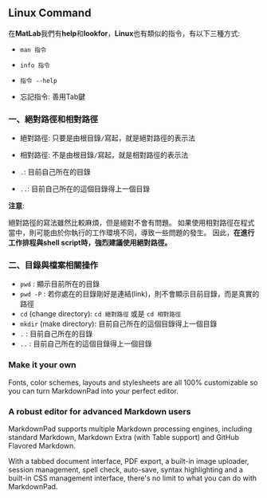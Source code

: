 ## Linux Command ##

在**MatLab**我們有**help**和**lookfor**，**Linux**也有類似的指令，有以下三種方式: 
- `man 指令`
- `info 指令`
- `指令 --help`

- 忘記指令: 善用Tab鍵

### 一、絕對路徑和相對路徑 ###

- 絕對路徑: 只要是由根目錄`/`寫起，就是絕對路徑的表示法
- 相對路徑: 不是由根目錄`/`寫起，就是相對路徑的表示法

- `.`: 目前自己所在的目錄
- `..`: 目前自己所在的這個目錄得上一個目錄


**注意**:

絕對路徑的寫法雖然比較麻煩，但是絕對不會有問題。 如果使用相對路徑在程式當中，則可能由於你執行的工作環境不同，導致一些問題的發生。
因此，**在進行工作排程與shell script時，強烈建議使用絕對路徑。**

### 二、目錄與檔案相關操作 ###

- `pwd` : 顯示目前所在的目錄
 -  `pwd -P` : 若你處在的目錄剛好是連結(link)，則不會顯示目前目錄，而是真實的路徑
- `cd` (change directory): `cd 絕對路徑` 或是 `cd 相對路徑`
- `mkdir` (make directory): 目前自己所在的這個目錄得上一個目錄
- `.` : 目前自己所在的目錄
- `..` : 目前自己所在的這個目錄得上一個目錄


### Make it your own ###

Fonts, color schemes, layouts and stylesheets are all 100% customizable so you can turn MarkdownPad into your perfect editor.

### A robust editor for advanced Markdown users ###

MarkdownPad supports multiple Markdown processing engines, including standard Markdown, Markdown Extra (with Table support) and GitHub Flavored Markdown.

With a tabbed document interface, PDF export, a built-in image uploader, session management, spell check, auto-save, syntax highlighting and a built-in CSS management interface, there's no limit to what you can do with MarkdownPad.
